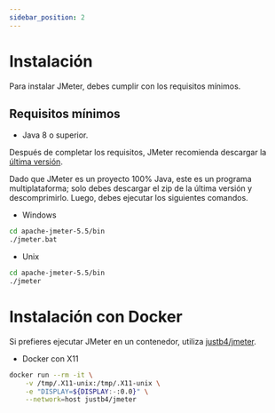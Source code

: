 ```yaml
---
sidebar_position: 2
---
```


# Instalación
Para instalar JMeter, debes cumplir con los requisitos mínimos.

## Requisitos mínimos
* Java 8 o superior.

Después de completar los requisitos, JMeter recomienda descargar la
[última versión](http://jmeter.apache.org/download_jmeter.cgi).

Dado que JMeter es un proyecto 100% Java, este es un programa multiplataforma;
solo debes descargar el zip de la última versión y descomprimirlo. Luego,
debes ejecutar los siguientes comandos.

* Windows
```bash
cd apache-jmeter-5.5/bin
./jmeter.bat
```

* Unix
```bash
cd apache-jmeter-5.5/bin
./jmeter
```

# Instalación con Docker

Si prefieres ejecutar JMeter en un contenedor, utiliza [justb4/jmeter](https://hub.docker.com/r/justb4/jmeter).

* Docker con X11
```bash
docker run --rm -it \
    -v /tmp/.X11-unix:/tmp/.X11-unix \
    -e "DISPLAY=${DISPLAY:-:0.0}" \
    --network=host justb4/jmeter
```
